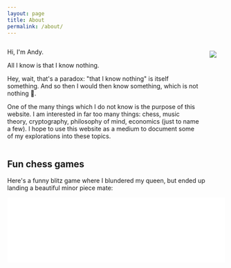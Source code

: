```yaml
---
layout: page
title: About
permalink: /about/
---
```

<div>
  <div style="display: flex;">
    <div>
        <p>Hi, I'm Andy.</p>
        <p>All I know is that I know nothing.</p>
        <p markdown="1">Hey, wait, that's a paradox: "that I know nothing" is itself something. And so then I would then know something, which is not nothing 🤔.</p>
        <p>One of the many things which I do not know is the purpose of this website. I am interested in far too many things: chess, music theory, cryptography, philosophy of mind, economics (just to name a few). I hope to use this website as a medium to document some of my explorations into these topics.</p>
    </div>
    <img style="float: right; max-width: 200px; margin: 20px;" src="../../../images/about/thinker.jpeg">
  </div>
</div>

## Fun chess games

Here's a funny blitz game where I blundered my queen, but ended up landing a beautiful minor piece mate:
<div class="iframe-container">
<iframe id="9323071" allowtransparency="true" frameborder="0" style="width:100%;border:none;" src="//www.chess.com/emboard?id=9323071"></iframe><script>window.addEventListener("message",e=>{e['data']&&"9323071"===e['data']['id']&&document.getElementById(`${e['data']['id']}`)&&(document.getElementById(`${e['data']['id']}`).style.height=`${e['data']['frameHeight']+30}px`)});</script>
</div>

<!-- This is the base Jekyll theme. You can find out more info about customizing your Jekyll theme, as well as basic Jekyll usage documentation at [jekyllrb.com](https://jekyllrb.com/)

You can find the source code for Minima at GitHub:
[jekyll][jekyll-organization] /
[minima](https://github.com/jekyll/minima)

You can find the source code for Jekyll at GitHub:
[jekyll][jekyll-organization] /
[jekyll](https://github.com/jekyll/jekyll)


[jekyll-organization]: https://github.com/jekyll -->
